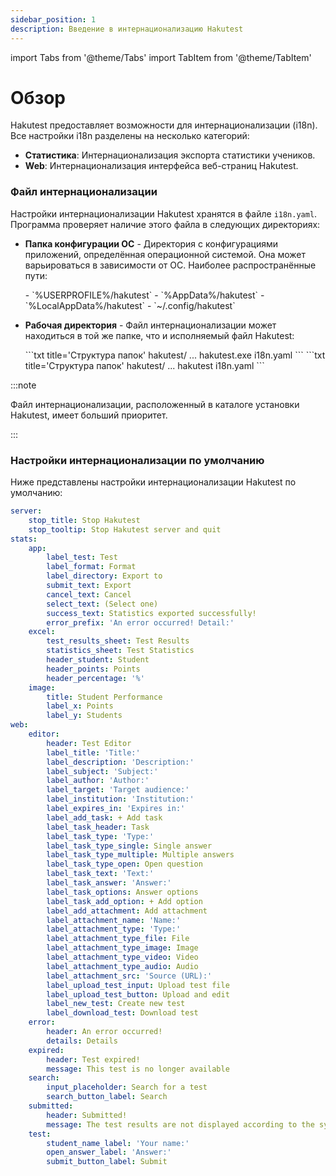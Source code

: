 ```yaml
---
sidebar_position: 1
description: Введение в интернационализацию Hakutest
---
```


import Tabs from '@theme/Tabs'
import TabItem from '@theme/TabItem'

# Обзор

Hakutest предоставляет возможности для интернационализации (i18n). Все настройки i18n разделены на несколько категорий:

-   **Статистика**: Интернационализация экспорта статистики учеников.
-   **Web**: Интернационализация интерфейса веб-страниц Hakutest.

### Файл интернационализации

Настройки интернационализации Hakutest хранятся в файле `i18n.yaml`. Программа проверяет наличие этого файла в следующих директориях:

-   **Папка конфигурации ОС** - Директория с конфигурациями приложений, определённая операционной системой. Она может варьироваться в зависимости от ОС. Наиболее распространённые пути:

    <Tabs>
        <TabItem value="windows" label="Windows" default>
            -   `%USERPROFILE%/hakutest`
            -   `%AppData%/hakutest`
            -   `%LocalAppData%/hakutest`
        </TabItem>
        <TabItem value="unix" label="Linux/macOS">
            -   `~/.config/hakutest`
        </TabItem>
    </Tabs>

-   **Рабочая директория** - Файл интернационализации может находиться в той же папке, что и исполняемый файл Hakutest:

    <Tabs>
        <TabItem value="windows" label="Windows" default>
            ```txt title='Структура папок'
            hakutest/
                ...
                hakutest.exe
                i18n.yaml
            ```
        </TabItem>
        <TabItem value="unix" label="Linux/macOS">
            ```txt title='Структура папок'
            hakutest/
                ...
                hakutest
                i18n.yaml
            ```
        </TabItem>
    </Tabs>

:::note

Файл интернационализации, расположенный в каталоге установки Hakutest, имеет больший приоритет.

:::

### Настройки интернационализации по умолчанию

Ниже представлены настройки интернационализации Hakutest по умолчанию:

```yaml title="i18n.yaml"
server:
    stop_title: Stop Hakutest
    stop_tooltip: Stop Hakutest server and quit
stats:
    app:
        label_test: Test
        label_format: Format
        label_directory: Export to
        submit_text: Export
        cancel_text: Cancel
        select_text: (Select one)
        success_text: Statistics exported successfully!
        error_prefix: 'An error occurred! Detail:'
    excel:
        test_results_sheet: Test Results
        statistics_sheet: Test Statistics
        header_student: Student
        header_points: Points
        header_percentage: '%'
    image:
        title: Student Performance
        label_x: Points
        label_y: Students
web:
    editor:
        header: Test Editor
        label_title: 'Title:'
        label_description: 'Description:'
        label_subject: 'Subject:'
        label_author: 'Author:'
        label_target: 'Target audience:'
        label_institution: 'Institution:'
        label_expires_in: 'Expires in:'
        label_add_task: + Add task
        label_task_header: Task
        label_task_type: 'Type:'
        label_task_type_single: Single answer
        label_task_type_multiple: Multiple answers
        label_task_type_open: Open question
        label_task_text: 'Text:'
        label_task_answer: 'Answer:'
        label_task_options: Answer options
        label_task_add_option: + Add option
        label_add_attachment: Add attachment
        label_attachment_name: 'Name:'
        label_attachment_type: 'Type:'
        label_attachment_type_file: File
        label_attachment_type_image: Image
        label_attachment_type_video: Video
        label_attachment_type_audio: Audio
        label_attachment_src: 'Source (URL):'
        label_upload_test_input: Upload test file
        label_upload_test_button: Upload and edit
        label_new_test: Create new test
        label_download_test: Download test
    error:
        header: An error occurred!
        details: Details
    expired:
        header: Test expired!
        message: This test is no longer available
    search:
        input_placeholder: Search for a test
        search_button_label: Search
    submitted:
        header: Submitted!
        message: The test results are not displayed according to the system settings
    test:
        student_name_label: 'Your name:'
        open_answer_label: 'Answer:'
        submit_button_label: Submit
```
